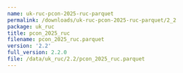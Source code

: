 ```yaml
---
name: uk-ruc-pcon-2025-ruc-parquet
permalink: /downloads/uk-ruc-pcon-2025-ruc-parquet/2_2
package: uk_ruc
title: pcon_2025_ruc
filename: pcon_2025_ruc.parquet
version: '2.2'
full_version: 2.2.0
file: /data/uk_ruc/2.2/pcon_2025_ruc.parquet
---
```

